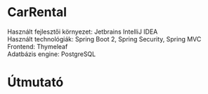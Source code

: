 # CarRental
Használt fejlesztői környezet: Jetbrains IntelliJ IDEA<br>
Használt technológiák: Spring Boot 2, Spring Security, Spring MVC<br>
Frontend: Thymeleaf<br>
Adatbázis engine: PostgreSQL

# Útmutató


